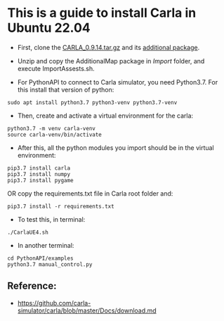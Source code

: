 # This is a guide to install Carla in Ubuntu 22.04

* First, clone the [CARLA_0.9.14.tar.gz](https://carla-releases.s3.eu-west-3.amazonaws.com/Linux/CARLA_0.9.14.tar.gz) and its [additional package](https://carla-releases.s3.eu-west-3.amazonaws.com/Linux/AdditionalMaps_0.9.14.tar.gz).

* Unzip and copy the AdditionalMap package in *Import* folder, and execute ImportAssests.sh.

* For PythonAPI to connect to Carla simulator, you need Python3.7. For this install that version of python:
```
sudo apt install python3.7 python3-venv python3.7-venv
```
* Then, create and activate a virtual environment for the carla:
```
python3.7 -m venv carla-venv
source carla-venv/bin/activate
```
* After this, all the python modules you import should be in the virtual environment:
```
pip3.7 install carla
pip3.7 install numpy
pip3.7 install pygame
```
OR copy the requirements.txt file in Carla root folder and:
```
pip3.7 install -r requirements.txt
```
* To test this, in terminal:
```
./CarlaUE4.sh
```
* In another terminal:
```
cd PythonAPI/examples
python3.7 manual_control.py
```

## Reference:

* https://github.com/carla-simulator/carla/blob/master/Docs/download.md
